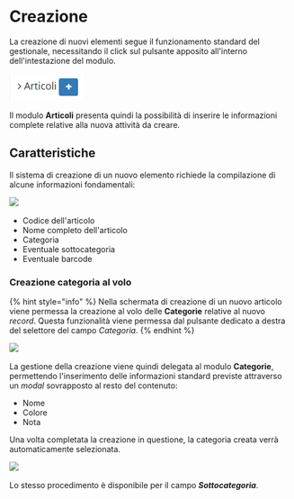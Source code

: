 # Creazione

La creazione di nuovi elementi segue il funzionamento standard del gestionale, necessitando il click sul pulsante apposito all'interno dell'intestazione del modulo.

![Screenshot creazione articoli](../../../.gitbook/assets/Add-Articoli.PNG)

Il modulo **Articoli** presenta quindi la possibilità di inserire le informazioni complete relative alla nuova attività da creare.

## Caratteristiche

Il sistema di creazione di un nuovo elemento richiede la compilazione di alcune informazioni fondamentali:

![](https://firebasestorage.googleapis.com/v0/b/gitbook-x-prod.appspot.com/o/spaces%2F-LZJeLg23eVDvrCv74U7-887967055%2Fuploads%2FagGCLewglunNmNsmgfXx%2Ffile.png?alt=media)

* Codice dell'articolo
* Nome completo dell'articolo
* Categoria
* Eventuale sottocategoria
* Eventuale barcode

### Creazione categoria al volo

{% hint style="info" %}
Nella schermata di creazione di un nuovo articolo viene permessa la creazione al volo delle **Categorie** relative al nuovo _record_. Questa funzionalità viene permessa dal pulsante dedicato a destra del selettore del campo _Categoria_.
{% endhint %}

![](https://firebasestorage.googleapis.com/v0/b/gitbook-x-prod.appspot.com/o/spaces%2F-LZJeLg23eVDvrCv74U7-887967055%2Fuploads%2FPkwtO7Q6jbRlbMZ2xfu3%2Ffile.png?alt=media)

La gestione della creazione viene quindi delegata al modulo **Categorie**, permettendo l'inserimento delle informazioni standard previste attraverso un _modal_ sovrapposto al resto del contenuto:

* Nome
* Colore
* Nota

Una volta completata la creazione in questione, la categoria creata verrà automaticamente selezionata.

![](https://firebasestorage.googleapis.com/v0/b/gitbook-x-prod.appspot.com/o/spaces%2F-LZJeLg23eVDvrCv74U7-887967055%2Fuploads%2Fazx0RGlZHpzsRSjsokTH%2Ffile.png?alt=media)

Lo stesso procedimento è disponibile per il campo _**Sottocategoria**_.
